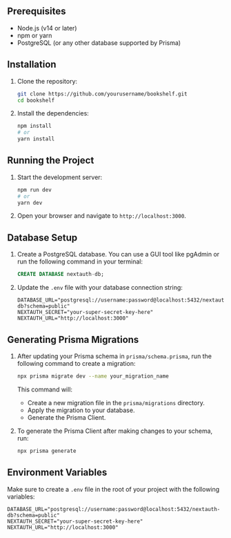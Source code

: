 ## Prerequisites

- Node.js (v14 or later)
- npm or yarn
- PostgreSQL (or any other database supported by Prisma)

## Installation

1. Clone the repository:

   ```bash
   git clone https://github.com/yourusername/bookshelf.git
   cd bookshelf
   ```

2. Install the dependencies:

   ```bash
   npm install
   # or
   yarn install
   ```

## Running the Project

1. Start the development server:

   ```bash
   npm run dev
   # or
   yarn dev
   ```

2. Open your browser and navigate to `http://localhost:3000`.

## Database Setup

1. Create a PostgreSQL database. You can use a GUI tool like pgAdmin or run the following command in your terminal:

   ```sql
   CREATE DATABASE nextauth-db;
   ```

2. Update the `.env` file with your database connection string:

   ```env
   DATABASE_URL="postgresql://username:password@localhost:5432/nextauth-db?schema=public"
   NEXTAUTH_SECRET="your-super-secret-key-here"
   NEXTAUTH_URL="http://localhost:3000"
   ```

## Generating Prisma Migrations

1. After updating your Prisma schema in `prisma/schema.prisma`, run the following command to create a migration:

   ```bash
   npx prisma migrate dev --name your_migration_name
   ```

   This command will:
   - Create a new migration file in the `prisma/migrations` directory.
   - Apply the migration to your database.
   - Generate the Prisma Client.

2. To generate the Prisma Client after making changes to your schema, run:

   ```bash
   npx prisma generate
   ```

## Environment Variables

Make sure to create a `.env` file in the root of your project with the following variables:

```env
DATABASE_URL="postgresql://username:password@localhost:5432/nextauth-db?schema=public"
NEXTAUTH_SECRET="your-super-secret-key-here"
NEXTAUTH_URL="http://localhost:3000"
```
